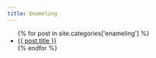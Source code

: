 ```yaml
---
title: Enameling 
---
```

<ul>
{% for post in site.categories['enameling'] %}
    <li>
      <a href="{{ post.url }}">{{ post.title }}</a>
    </li>
{% endfor %}
</ul>
